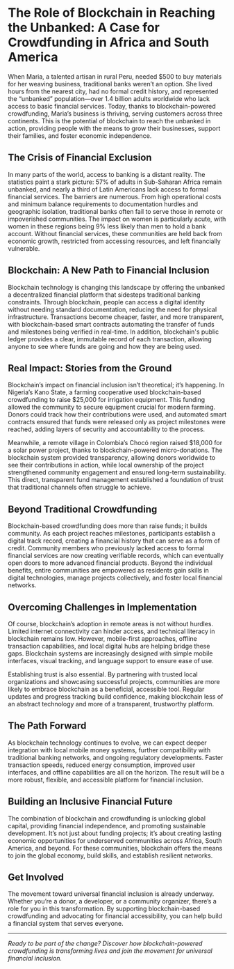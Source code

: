 # The Role of Blockchain in Reaching the Unbanked: A Case for Crowdfunding in Africa and South America

When Maria, a talented artisan in rural Peru, needed $500 to buy materials for her weaving business, traditional banks weren’t an option. She lived hours from the nearest city, had no formal credit history, and represented the “unbanked” population—over 1.4 billion adults worldwide who lack access to basic financial services. Today, thanks to blockchain-powered crowdfunding, Maria’s business is thriving, serving customers across three continents. This is the potential of blockchain to reach the unbanked in action, providing people with the means to grow their businesses, support their families, and foster economic independence.

## The Crisis of Financial Exclusion

In many parts of the world, access to banking is a distant reality. The statistics paint a stark picture: 57% of adults in Sub-Saharan Africa remain unbanked, and nearly a third of Latin Americans lack access to formal financial services. The barriers are numerous. From high operational costs and minimum balance requirements to documentation hurdles and geographic isolation, traditional banks often fail to serve those in remote or impoverished communities. The impact on women is particularly acute, with women in these regions being 9% less likely than men to hold a bank account. Without financial services, these communities are held back from economic growth, restricted from accessing resources, and left financially vulnerable.

## Blockchain: A New Path to Financial Inclusion

Blockchain technology is changing this landscape by offering the unbanked a decentralized financial platform that sidesteps traditional banking constraints. Through blockchain, people can access a digital identity without needing standard documentation, reducing the need for physical infrastructure. Transactions become cheaper, faster, and more transparent, with blockchain-based smart contracts automating the transfer of funds and milestones being verified in real-time. In addition, blockchain's public ledger provides a clear, immutable record of each transaction, allowing anyone to see where funds are going and how they are being used.

## Real Impact: Stories from the Ground

Blockchain’s impact on financial inclusion isn’t theoretical; it’s happening. In Nigeria’s Kano State, a farming cooperative used blockchain-based crowdfunding to raise $25,000 for irrigation equipment. This funding allowed the community to secure equipment crucial for modern farming. Donors could track how their contributions were used, and automated smart contracts ensured that funds were released only as project milestones were reached, adding layers of security and accountability to the process.

Meanwhile, a remote village in Colombia’s Chocó region raised $18,000 for a solar power project, thanks to blockchain-powered micro-donations. The blockchain system provided transparency, allowing donors worldwide to see their contributions in action, while local ownership of the project strengthened community engagement and ensured long-term sustainability. This direct, transparent fund management established a foundation of trust that traditional channels often struggle to achieve.

## Beyond Traditional Crowdfunding

Blockchain-based crowdfunding does more than raise funds; it builds community. As each project reaches milestones, participants establish a digital track record, creating a financial history that can serve as a form of credit. Community members who previously lacked access to formal financial services are now creating verifiable records, which can eventually open doors to more advanced financial products. Beyond the individual benefits, entire communities are empowered as residents gain skills in digital technologies, manage projects collectively, and foster local financial networks.

## Overcoming Challenges in Implementation

Of course, blockchain’s adoption in remote areas is not without hurdles. Limited internet connectivity can hinder access, and technical literacy in blockchain remains low. However, mobile-first approaches, offline transaction capabilities, and local digital hubs are helping bridge these gaps. Blockchain systems are increasingly designed with simple mobile interfaces, visual tracking, and language support to ensure ease of use.

Establishing trust is also essential. By partnering with trusted local organizations and showcasing successful projects, communities are more likely to embrace blockchain as a beneficial, accessible tool. Regular updates and progress tracking build confidence, making blockchain less of an abstract technology and more of a transparent, trustworthy platform.

## The Path Forward

As blockchain technology continues to evolve, we can expect deeper integration with local mobile money systems, further compatibility with traditional banking networks, and ongoing regulatory developments. Faster transaction speeds, reduced energy consumption, improved user interfaces, and offline capabilities are all on the horizon. The result will be a more robust, flexible, and accessible platform for financial inclusion.

## Building an Inclusive Financial Future

The combination of blockchain and crowdfunding is unlocking global capital, providing financial independence, and promoting sustainable development. It’s not just about funding projects; it’s about creating lasting economic opportunities for underserved communities across Africa, South America, and beyond. For these communities, blockchain offers the means to join the global economy, build skills, and establish resilient networks.

## Get Involved

The movement toward universal financial inclusion is already underway. Whether you’re a donor, a developer, or a community organizer, there’s a role for you in this transformation. By supporting blockchain-based crowdfunding and advocating for financial accessibility, you can help build a financial system that serves everyone.

---

*Ready to be part of the change? Discover how blockchain-powered crowdfunding is transforming lives and join the movement for universal financial inclusion.*
